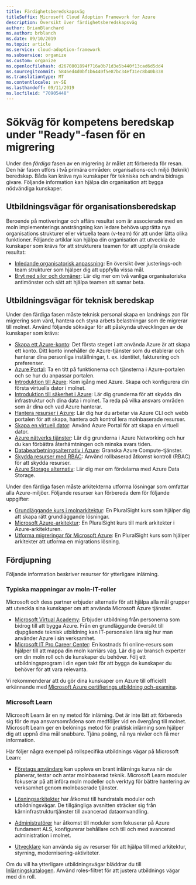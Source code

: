 ```yaml
---
title: Färdighetsberedskapsväg
titleSuffix: Microsoft Cloud Adoption Framework for Azure
description: Översikt över färdighetsberedskapsväg
author: BrianBlanchard
ms.author: brblanch
ms.date: 09/10/2019
ms.topic: article
ms.service: cloud-adoption-framework
ms.subservice: organize
ms.custom: organize
ms.openlocfilehash: d2670801894f716a0b71d3e5b440f13cad6d5dd4
ms.sourcegitcommit: 5846ed4d0bf1b6440f5e87bc34ef31ec8b40b338
ms.translationtype: MT
ms.contentlocale: sv-SE
ms.lasthandoff: 09/11/2019
ms.locfileid: "70905448"
---
```

# <a name="skills-readiness-path-during-the-ready-phase-of-a-migration"></a>Sökväg för kompetens beredskap under "Ready"-fasen för en migrering

Under den *färdiga* fasen av en migrering är målet att förbereda för resan. Den här fasen utförs i två primära områden: organisations-och miljö (teknik) beredskap. Båda kan kräva nya kunskaper för tekniska och andra bidrags givare. Följande information kan hjälpa din organisation att bygga nödvändiga kunskaper.

## <a name="organizational-readiness-learning-paths"></a>Utbildningsvägar för organisationsberedskap

Beroende på motiveringar och affärs resultat som är associerade med en moln implementerings ansträngning kan ledare behöva upprätta nya organisations strukturer eller virtuella team (v-team) för att under lätta olika funktioner. Följande artiklar kan hjälpa din organisation att utveckla de kunskaper som krävs för att strukturera teamen för att uppfylla önskade resultat:

- [Inledande organisatorisk anpassning](./index.md): En översikt över justerings-och team strukturer som hjälper dig att uppfylla vissa mål.
- [Bryt ned silor och domäner](./fiefdoms-silos.md): Lär dig mer om två vanliga organisatoriska antimönster och sätt att hjälpa teamen att samar beta.

## <a name="environmental-technical-readiness-learning-paths"></a>Utbildningsvägar för teknisk beredskap

Under den färdiga fasen måste teknisk personal skapa en landnings zon för migrering som värd, hantera och styra arbets belastningar som de migrerar till molnet. Använd följande sökvägar för att påskynda utvecklingen av de kunskaper som krävs:

- [Skapa ett Azure-konto](/learn/modules/create-an-azure-account): Det första steget i att använda Azure är att skapa ett konto. Ditt konto innehåller de Azure-tjänster som du etablerar och hanterar dina personliga inställningar, t. ex. identitet, fakturering och preferenser.
- [Azure Portal](/learn/modules/tour-azure-portal): Ta en titt på funktionerna och tjänsterna i Azure-portalen och se hur du anpassar portalen.
- [Introduktion till Azure](/learn/modules/welcome-to-azure): Kom igång med Azure. Skapa och konfigurera din första virtuella dator i molnet.
- [Introduktion till säkerhet i Azure](/learn/modules/intro-to-security-in-azure): Lär dig grunderna för att skydda din infrastruktur och dina data i molnet. Ta reda på vilka ansvars områden som är dina och vad Azure hanterar.
- [Hantera resurser i Azure](/learn/paths/manage-resources-in-azure): Lär dig hur du arbetar via Azure CLI och webb portalen för att skapa, hantera och kontrol lera molnbaserade resurser.
- [Skapa en virtuell dator](/learn/modules/create-windows-virtual-machine-in-azure): Använd Azure Portal för att skapa en virtuell dator.
- [Azure nätverks tjänster](/learn/modules/intro-to-azure-networking): Lär dig grunderna i Azure Networking och hur du kan förbättra återhämtningen och minska svars tiden.
- [Databearbetningsalternativ i Azure](/learn/modules/intro-to-azure-compute): Granska Azure Compute-tjänster.
- [Skydda resurser med RBAC](/learn/modules/secure-azure-resources-with-rbac): Använd rollbaserad åtkomst kontroll (RBAC) för att skydda resurser.
- [Azure Storage alternativ](/learn/modules/intro-to-data-in-azure/index): Lär dig mer om fördelarna med Azure Data Storage.

Under den färdiga fasen måste arkitekterna utforma lösningar som omfattar alla Azure-miljöer. Följande resurser kan förbereda dem för följande uppgifter:

- [Grundläggande kurs i molnarkitektur](https://app.pluralsight.com/library/courses/cloud-architecture-foundations/): En PluralSight kurs som hjälper dig att skapa rätt grundläggande lösningar.
- [Microsoft Azure-arkitektur](https://app.pluralsight.com/library/courses/cloud-architecture-foundations/): En PluralSight kurs till mark arkitekter i Azure-arkitekturen.
- [Utforma migreringar för Microsoft Azure](https://app.pluralsight.com/library/courses/cloud-architecture-foundations/): En PluralSight kurs som hjälper arkitekter att utforma en migrations lösning.

## <a name="deeper-skills-exploration"></a>Fördjupning

Följande information beskriver resurser för ytterligare inlärning.

### <a name="typical-mappings-of-cloud-it-roles"></a>Typiska mappningar av moln-IT-roller

Microsoft och dess partner erbjuder alternativ för att hjälpa alla mål grupper att utveckla sina kunskaper om att använda Microsoft Azure tjänster.

- [Microsoft Virtual Academy](https://mva.microsoft.com/product-training/microsoft-azure): Erbjuder utbildning från personerna som bidrog till att bygga Azure. Från en grundläggande översikt till djupgående teknisk utbildning kan IT-personalen lära sig hur man använder Azure i sin verksamhet.
- [Microsoft IT Pro Career Center](https://www.microsoft.com/itpro): En kostnads fri online-resurs som hjälper till att mappa din moln karriärs väg. Lär dig av bransch experter om din moln roll och de kunskaper du behöver. Följ ett utbildningsprogram i din egen takt för att bygga de kunskaper du behöver för att vara relevanta.

Vi rekommenderar att du gör dina kunskaper om Azure till officiellt erkännande med [Microsoft Azure certifierings utbildning och-examina](https://www.microsoft.com/learning/azure-certification.aspx).

### <a name="microsoft-learn"></a>Microsoft Learn

Microsoft Learn är en ny metod för inlärning. Det är inte lätt att förbereda sig för de nya ansvarsområdena som medföljer vid en övergång till molnet. Microsoft Learn ger en belönings metod för praktisk inlärning som hjälper dig att uppnå dina mål snabbare. Tjäna poäng, nå nya nivåer och få mer information.

Här följer några exempel på rollspecifika utbildnings vägar på Microsoft Learn:

- [Företags användare](/learn/browse/?roles=business-user) kan uppleva en brant inlärnings kurva när de planerar, testar och antar molnbaserad teknik. Microsoft Learn moduler fokuserar på att införa moln modeller och verktyg för bättre hantering av verksamhet genom molnbaserade tjänster.

- [Lösningsarkitekter](/learn/browse/?roles=solution-architect) har åtkomst till hundratals moduler och utbildningsvägar. De tillgängliga avsnitten sträcker sig från kärninfrastrukturtjänster till avancerad dataomvandling.

- [Administratörer](/learn/browse/?roles=administrator) har åtkomst till moduler som fokuserar på Azure fundament ALS, konfigurerar behållare och till och med avancerad administration i molnet.

- [Utvecklare](/learn/browse/?roles=developer&term=infrastructure) kan använda sig av resurser för att hjälpa till med arkitektur, styrning, modernisering-aktiviteter.

Om du vill ha ytterligare utbildningsvägar bläddrar du till [Inlärningskatalogen](/learn/browse/). Använd roles-filtret för att justera utbildnings vägar med din roll.
